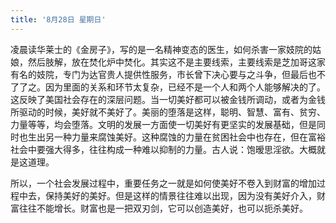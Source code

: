 ```yaml
---
title: '8月28日 星期日'
---
```


凌晨读华莱士的《金房子》，写的是一名精神变态的医生，如何杀害一家妓院的姑娘，然后肢解，放在焚化炉中焚化。其实这不是主要线索，主要线索是芝加哥这家有名的妓院，专门为达官贵人提供性服务，市长曾下决心要与之斗争，但最后也不了了之。因为里面的关系和环节太复杂，已经不是一个人和两个人能够解决的了。这反映了美国社会存在的深层问题。当一切美好都可以被金钱所调动，或者为金钱所驱动的时候，美好就不美好了。美丽的堕落是这样，聪明、智慧、富有、贫穷、力量等等，均会堕落。文明的发展一方面使一切美好有更坚实的发展基础，但是同时也生出另一种力量来腐蚀美好。这种腐蚀的力量在贫困社会中也存在，但在富裕社会中要强大得多，往往构成一种难以抑制的力量。古人说：饱暧思淫欲。大概就是这道理。

所以，一个社会发展过程中，重要任务之一就是如何使美好不卷入到财富的增加过程中去，保持美好的美好。但是这样的情景往往难以出现，因为没有美好介入，财富往往不能增长。财富也是一把双刃剑，它可以创造美好，也可以扼杀美好。

